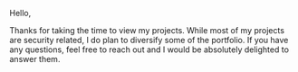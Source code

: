 Hello,

Thanks for taking the time to view my projects. While most of my projects are security related, I do plan to diversify some of the portfolio. If you have any questions, feel free to reach out and I would be absolutely delighted to answer them.
